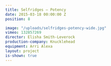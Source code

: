 ```yaml
---
title: Selfridges — Potency
date: 2015-03-18 00:00:00 Z
position: 8

image: "/uploads/selfridges-potency-wide.jpg"
vimeo: 132857269
director: Elisha Smith-Leverock
production-company: Knucklehead
equipment: Arri Alexa
layout: project
is-shown: true
---
```



